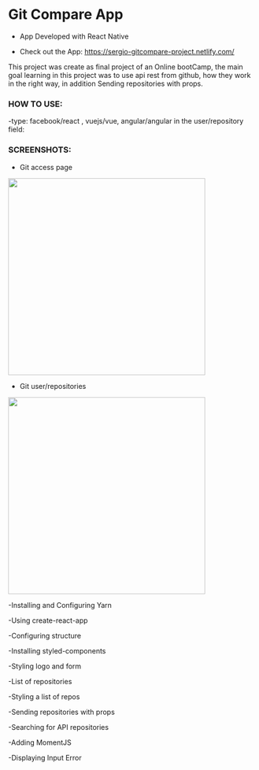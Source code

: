 # Git Compare App
- App Developed with React Native 

- Check out the App: https://sergio-gitcompare-project.netlify.com/
 
This project was create as final project of an Online bootCamp, the main goal learning in this project was to use api rest from github, how they work in the right way, in addition Sending repositories with props.


  
 ### HOW TO USE:
 
 -type: facebook/react , vuejs/vue, angular/angular in the user/repository field:
 

  ### SCREENSHOTS:
  - Git access page
  <img src="https://s3.amazonaws.com/barberimages2/gitcompare-1.png" height = "400" width = "400" />
  
   - Git user/repositories
  <img src="https://s3.amazonaws.com/barberimages2/gitcompare-2.png" height = "400" width = "400" />
  
 
-Installing and Configuring Yarn

-Using create-react-app

-Configuring structure

-Installing styled-components

-Styling logo and form

-List of repositories

-Styling a list of repos

-Sending repositories with props

-Searching for API repositories

-Adding MomentJS

-Displaying Input Error


  
  
